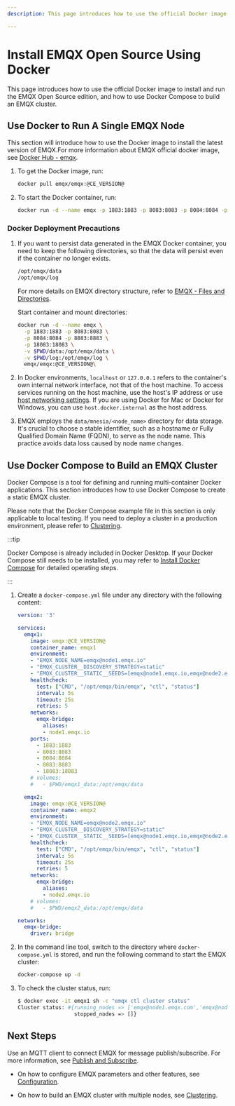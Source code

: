 ```yaml
---
description: This page introduces how to use the official Docker image to install and run EMQX, and how to use Docker Compose to build an EMQX cluster.

---
```


# Install EMQX Open Source Using Docker

This page introduces how to use the official Docker image to install and run the EMQX Open Source edition, and how to use Docker Compose to build an EMQX cluster.

## Use Docker to Run A Single EMQX Node

This section will introduce how to use the Docker image to install the latest version of EMQX.For more information about EMQX official docker image, see [Docker Hub - emqx](https://hub.docker.com/_/emqx). 

1. To get the Docker image, run: 

   ```bash
   docker pull emqx/emqx:@CE_VERSION@
   ```

2. To start the Docker container, run:

   ```bash
   docker run -d --name emqx -p 1883:1883 -p 8083:8083 -p 8084:8084 -p 8883:8883 -p 18083:18083  emqx:@CE_VERSION@
   ```


### Docker Deployment Precautions

1. If you want to persist data generated in the EMQX Docker container, you need to keep the following directories, so that the data will persist even if the container no longer exists.

   ```bash
   /opt/emqx/data
   /opt/emqx/log
   ```

   For more details on EMQX directory structure, refer to [EMQX - Files and Directories](./install.md#files-and-directories).

    Start container and mount directories:

   ```bash
   docker run -d --name emqx \
     -p 1883:1883 -p 8083:8083 \
     -p 8084:8084 -p 8883:8883 \
     -p 18083:18083 \
     -v $PWD/data:/opt/emqx/data \
     -v $PWD/log:/opt/emqx/log \
     emqx/emqx:@CE_VERSION@\
   ```

2. In Docker environments, `localhost` or `127.0.0.1` refers to the container's own internal network interface, not that of the host machine. To access services running on the host machine, use the host's IP address or use [host networking settings](https://docs.docker.com/network/host/). If you are using Docker for Mac or Docker for Windows, you can use `host.docker.internal` as the host address.

3. EMQX employs the `data/mnesia/<node_name>` directory for data storage. It's crucial to choose a stable identifier, such as a hostname or Fully Qualified Domain Name (FQDN), to serve as the node name. This practice avoids data loss caused by node name changes.

## Use Docker Compose to Build an EMQX Cluster

Docker Compose is a tool for defining and running multi-container Docker applications. This section introduces how to use Docker Compose to create a static EMQX cluster.

Please note that the Docker Compose example file in this section is only applicable to local testing. If you need to deploy a cluster in a production environment, please refer to [Clustering](./cluster/introduction.md).

:::tip

Docker Compose is already included in Docker Desktop. If your Docker Compose still needs to be installed, you may refer to [Install Docker Compose](https://docs.docker.com/compose/install/) for detailed operating steps.

:::

1. Create a  `docker-compose.yml` file under any directory with the following content:

   ```yml
   version: '3'
   
   services:
     emqx1:
       image: emqx:@CE_VERSION@
       container_name: emqx1
       environment:
       - "EMQX_NODE_NAME=emqx@node1.emqx.io"
       - "EMQX_CLUSTER__DISCOVERY_STRATEGY=static"
       - "EMQX_CLUSTER__STATIC__SEEDS=[emqx@node1.emqx.io,emqx@node2.emqx.io]"
       healthcheck:
         test: ["CMD", "/opt/emqx/bin/emqx", "ctl", "status"]
         interval: 5s
         timeout: 25s
         retries: 5
       networks:
         emqx-bridge:
           aliases:
           - node1.emqx.io
       ports:
         - 1883:1883
         - 8083:8083
         - 8084:8084
         - 8883:8883
         - 18083:18083 
       # volumes:
       #   - $PWD/emqx1_data:/opt/emqx/data
   
     emqx2:
       image: emqx:@CE_VERSION@
       container_name: emqx2
       environment:
       - "EMQX_NODE_NAME=emqx@node2.emqx.io"
       - "EMQX_CLUSTER__DISCOVERY_STRATEGY=static"
       - "EMQX_CLUSTER__STATIC__SEEDS=[emqx@node1.emqx.io,emqx@node2.emqx.io]"
       healthcheck:
         test: ["CMD", "/opt/emqx/bin/emqx", "ctl", "status"]
         interval: 5s
         timeout: 25s
         retries: 5
       networks:
         emqx-bridge:
           aliases:
           - node2.emqx.io
       # volumes:
       #   - $PWD/emqx2_data:/opt/emqx/data
   
   networks:
     emqx-bridge:
       driver: bridge
   ```

2. In the command line tool, switch to the directory where  `docker-compose.yml` is stored, and run the following command to start the EMQX cluster:

   ```bash
   docker-compose up -d
   ```

3. To check the cluster status, run:

   ```bash
   $ docker exec -it emqx1 sh -c "emqx ctl cluster status"
   Cluster status: #{running_nodes => ['emqx@node1.emqx.com','emqx@node2.emqx.com'],
                     stopped_nodes => []}
   ```

## Next Steps

Use an MQTT client to connect EMQX for message publish/subscribe. For more information, see [Publish and Subscribe](../messaging/publish-and-subscribe.md). 

- On how to configure EMQX parameters and other features, see [Configuration](../configuration/configuration.md).

- On how to build an EMQX cluster with multiple nodes, see  [Clustering](./cluster/introduction.md).